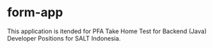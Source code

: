 # form-app

This application is itended for PFA Take Home Test for Backend (Java) Developer Positions for SALT Indonesia.
